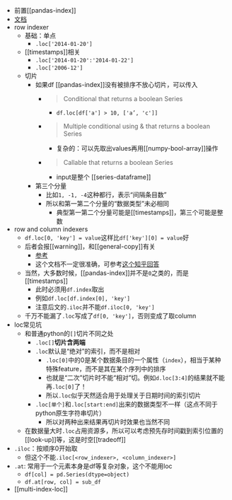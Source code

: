 - 前置[[pandas-index]]
- [文档](https://pandas.pydata.org/pandas-docs/stable/reference/api/pandas.DataFrame.loc.html)
- row indexer
  - 基础：单点
    - `.loc['2014-01-20']`
  - [[timestamps]]相关
    - `.loc['2014-01-20':'2014-01-22']`
    - `.loc['2006-12']`
  - 切片
    - 如果df [[pandas-index]]没有被排序不放心切片，可以传入
      - > Conditional that returns a boolean Series
        - `df.loc[df['a'] > 10, ['a’, 'c']]`
      - > Multiple conditional using & that returns a boolean Series
        - 复杂的：可以先取出values再用[[numpy-bool-array]]操作
      - > Callable that returns a boolean Series
        - input是整个 [[series-dataframe]]
    - 第三个分量
      - 比如`1, -1, -4`这种都行，表示“间隔条目数”
      - 所以和第一第二个分量的“数据类型”未必相同
        - 典型第一第二个分量可能是[[timestamps]]，第三个可能是整数
- row and column indexers
  - `df.loc[0, 'key'] = value`这样比`df['key'][0] = value`好
  - 后者会报[[warning]]，和[[general-copy]]有关
    - [参考](https://pandas.pydata.org/pandas-docs/stable/user_guide/indexing.html#returning-a-view-versus-a-copy)
    - 这个文档不一定很准确，可参考[这个知乎回答](https://zhuanlan.zhihu.com/p/416898038)
  - 当然，大多数时候，[[pandas-index]]并不是`0`之类的，而是[[timestamps]]
    - 此时必须用`df.index`取出
    - 例如`df.loc[df.index[0], 'key']`
    - 注意后文的`.iloc`并不能`df.iloc[0, 'key']`
  - 千万不能漏了`.loc`写成了`df[0, 'key']`，否则变成了取column
- loc常见坑
  - 和普通python的`[]`切片不同之处
    - `.loc[]`**切片含两端**
    - `.loc`默认是“绝对”的索引，而不是相对
      - `.loc[0]`中的0是某个数据条目的一个属性（`index`），相当于某种特殊feature，而不是其在某个序列中的排序
      - 也就是“二次”切片时不能“相对”切。例如`d.loc[3:4]`的结果就不能再`.loc[0]`了！
      - 所以`.loc`似乎天然适合用于处理关于日期时间的索引切片
    - `.loc[单个]`和`.loc[start:end]`出来的数据类型不一样（这点不同于python原生字符串切片）
      - 所以对两种出来结果再切片时效果也当然不同
  - 在数据量大时`.loc`占用资源多，所以可以考虑预先存时间戳到索引位置的[[look-up]]等，这是时空[[tradeoff]]
- `.iloc`：按顺序0开始取
  - 但这个不能`.iloc[<row_indexer>, <column_indexer>]`
- `.at`: 常用于一个元素本身是df等复杂对象，这个不能用loc
  - `df[col] = pd.Series(dtype=object)`
  - `df.at[row, col] = sub_df`
- [[multi-index-loc]]